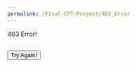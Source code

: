 ```yaml
---
permalink: /Final-CPT-Project/403_Error
---
```


<p class="title"> 403 Error! </p>

<h2 id="messageContainer"></h2>

<!-- Incorrect Username or Password! Please try logging in again! -->

<a href="{{site.baseurl}}/index">
    <button class="signup-button">Try Again!</button>
</a>



<script>
    const urlParams = new URLSearchParams(window.location.search);

    // Get the value of a specific parameter
    const message = urlParams.get('message');

    const messageContainer = document.getElementById('messageContainer');

    messageContainer.textContent = message;

</script>
